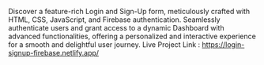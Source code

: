 Discover a feature-rich Login and Sign-Up form, meticulously crafted with HTML, CSS, JavaScript, and Firebase authentication. 
Seamlessly authenticate users and grant access to a dynamic Dashboard with advanced functionalities, 
offering a personalized and interactive experience for a smooth and delightful user journey.
Live Project Link : https://login-signup-firebase.netlify.app/ 
